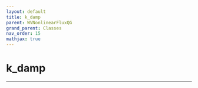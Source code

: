 ```yaml
---
layout: default
title: k_damp
parent: WVNonlinearFluxQG
grand_parent: Classes
nav_order: 15
mathjax: true
---
```


#  k_damp




---

